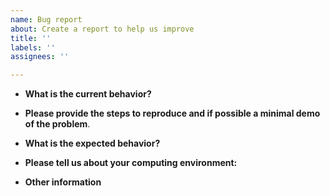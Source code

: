 ```yaml
---
name: Bug report
about: Create a report to help us improve
title: ''
labels: ''
assignees: ''

---
```


* **What is the current behavior?**


* **Please provide the steps to reproduce and if possible a minimal demo of the problem**.


* **What is the expected behavior?**



* **Please tell us about your computing environment:**



* **Other information**
